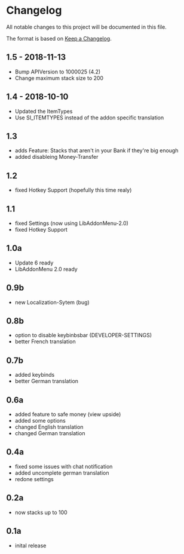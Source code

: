 # Changelog

All notable changes to this project will be documented in this file.

The format is based on [Keep a Changelog](https://keepachangelog.com/en/1.0.0/).

## 1.5 - 2018-11-13

- Bump APIVersion to 1000025 (4.2)
- Change maximum stack size to 200

## 1.4 - 2018-10-10

- Updated the ItemTypes 
- Use SI_ITEMTYPES instead of the addon specific translation

## 1.3

- adds Feature: Stacks that aren't in your Bank if they're big enough
- added disableing Money-Transfer

## 1.2

- fixed Hotkey Support (hopefully this time realy)

## 1.1

- fixed Settings (now using LibAddonMenu-2.0)
- fixed Hotkey Support

## 1.0a

- Update 6 ready
- LibAddonMenu 2.0 ready

## 0.9b

- new Localization-Sytem (bug)

## 0.8b

- option to disable keybinbsbar (DEVELOPER-SETTINGS)
- better French translation

## 0.7b

- added keybinds
- better German translation

## 0.6a

- added feature to safe money (view upside)
- added some options
- changed English translation
- changed German translation

## 0.4a

- fixed some issues with chat notification
- added uncomplete german translation
- redone settings

## 0.2a

- now stacks up to 100

## 0.1a

- inital release